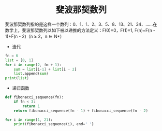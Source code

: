 # <center> 斐波那契数列
斐波那契数列指的是这样一个数列：0、1、1、2、3、5、8、13、21、34、……在数学上，斐波那契数列以如下被以递推的方法定义：F(0)=0，F(1)=1, F(n)=F(n - 1)+F(n - 2)（n ≥ 2，n ∈ N*）

- 迭代
```python
fn = 6
list = [0, 1]
for i in range(2, fn + 1):
    sum = list[i-1] + list[i - 2]
    list.append(sum)
print(list)
```
- 递归函数
```python
def fibonacci_sequence(fn):
    if fn < 3:
        return 1
    return fibonacci_sequence(fn - 1) + fibonacci_sequence(fn - 2)
    
for i in range(1, 21):
    print(fibonacci_sequence(i), end=' ')
```